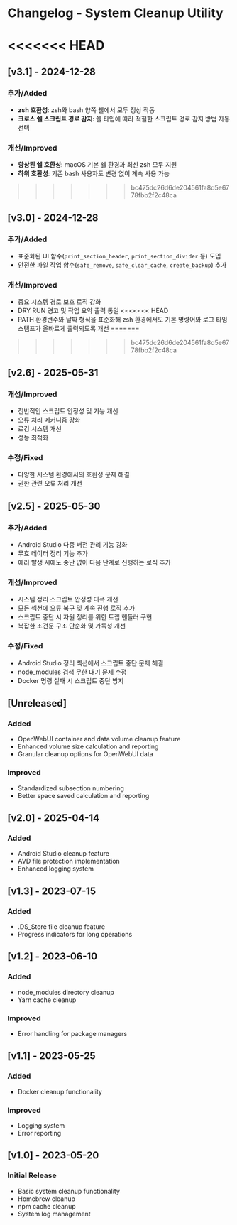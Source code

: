 # Changelog - System Cleanup Utility

<<<<<<< HEAD
=======
## [v3.1] - 2024-12-28

### 추가/Added

- **zsh 호환성**: zsh와 bash 양쪽 쉘에서 모두 정상 작동
- **크로스 쉘 스크립트 경로 감지**: 쉘 타입에 따라 적절한 스크립트 경로 감지 방법 자동 선택

### 개선/Improved

- **향상된 쉘 호환성**: macOS 기본 쉘 환경과 최신 zsh 모두 지원
- **하위 호환성**: 기존 bash 사용자도 변경 없이 계속 사용 가능

>>>>>>> bc475dc26d6de204561fa8d5e6778fbb2f2c48ca
## [v3.0] - 2024-12-28

### 추가/Added

- 표준화된 UI 함수(`print_section_header`, `print_section_divider` 등) 도입
- 안전한 파일 작업 함수(`safe_remove`, `safe_clear_cache`, `create_backup`) 추가

### 개선/Improved

- 중요 시스템 경로 보호 로직 강화
- DRY RUN 경고 및 작업 요약 출력 통일
<<<<<<< HEAD
- PATH 환경변수와 날짜 형식을 표준화해 zsh 환경에서도 기본 명령어와 로그 타임스탬프가 올바르게 출력되도록 개선
=======
>>>>>>> bc475dc26d6de204561fa8d5e6778fbb2f2c48ca

## [v2.6] - 2025-05-31

### 개선/Improved

- 전반적인 스크립트 안정성 및 기능 개선
- 오류 처리 메커니즘 강화
- 로깅 시스템 개선
- 성능 최적화

### 수정/Fixed

- 다양한 시스템 환경에서의 호환성 문제 해결
- 권한 관련 오류 처리 개선

## [v2.5] - 2025-05-30

### 추가/Added

- Android Studio 다중 버전 관리 기능 강화
- 무효 데이터 정리 기능 추가
- 에러 발생 시에도 중단 없이 다음 단계로 진행하는 로직 추가

### 개선/Improved

- 시스템 정리 스크립트 안정성 대폭 개선
- 모든 섹션에 오류 복구 및 계속 진행 로직 추가
- 스크립트 중단 시 자원 정리를 위한 트랩 핸들러 구현
- 복잡한 조건문 구조 단순화 및 가독성 개선

### 수정/Fixed

- Android Studio 정리 섹션에서 스크립트 중단 문제 해결
- node_modules 검색 무한 대기 문제 수정
- Docker 명령 실패 시 스크립트 중단 방지

## [Unreleased]

### Added

- OpenWebUI container and data volume cleanup feature
- Enhanced volume size calculation and reporting
- Granular cleanup options for OpenWebUI data

### Improved

- Standardized subsection numbering
- Better space saved calculation and reporting

## [v2.0] - 2025-04-14

### Added

- Android Studio cleanup feature
- AVD file protection implementation
- Enhanced logging system

## [v1.3] - 2023-07-15

### Added

- .DS_Store file cleanup feature
- Progress indicators for long operations

## [v1.2] - 2023-06-10

### Added

- node_modules directory cleanup
- Yarn cache cleanup

### Improved

- Error handling for package managers

## [v1.1] - 2023-05-25

### Added

- Docker cleanup functionality

### Improved

- Logging system
- Error reporting

## [v1.0] - 2023-05-20

### Initial Release

- Basic system cleanup functionality
- Homebrew cleanup
- npm cache cleanup
- System log management
